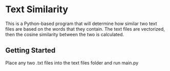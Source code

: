 # Text Similarity

This is a Python-based program that will determine how similar two text files are based on the words that they contain. The text files are vectorized, then the cosine similarity between the two is calculated.

## Getting Started

Place any two .txt files into the text files folder and run main.py
